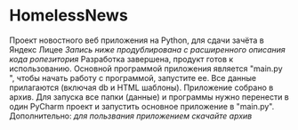 # HomelessNews
Проект новостного веб приложения на Python, для сдачи зачёта в Яндекс Лицее
*Запись ниже продублирована с расширенного описания кода ропезитория*
  Разработка завершена, продукт готов к использованию. Основной программой приложения является "main.py ", чтобы начать работу с программой, запустите ее.
  Все данные прилагаются (включая db и HTML шаблоны). Приложение собрано в архив. Для запуска все папки (данные) и программы нужно перенести в один PyCharm
  проект и запустить основное приложение в "main.py". Дополнительно: *для пользвания приложением скачайте архив*
